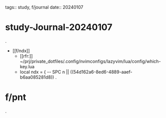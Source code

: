 tags:: study, f/journal
date:: 20240107

# study-Journal-20240107
.
- [[f/ndx]]
  - [[rfr:]] ~/prj/private_dotfiles/.config/nvimconfigs/lazyvim/lua/config/which-key.lua
  - local ndx = { -- SPC n || ((54d162a6-8ed6-4889-aaef-b6aa085281d8))
.
# f/pnt
.
